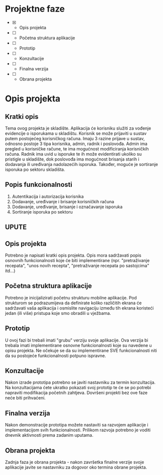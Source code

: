 # Projektne faze
- [x] - Opis projekta
- [ ] - Početna struktura aplikacije
- [ ] - Prototip
- [ ] - Konzultacije
- [ ] - Finalna verzija
- [ ] - Obrana projekta

# Opis projekta
## Kratki opis
Tema ovog projekta je skladište. Aplikacija će korisniku služiti za vođenje evidencije o isporukama u skladištu. Korisnik se može prijaviti u sustav putem postojećeg korisničkog računa. Imaju 3 razine prijave u sustav, odnosno postoje 3 tipa korisnika, admin, radnik i poslovođa. Admin ima pregled u korisničke račune, te ima mogućnost modificiranja korisničkih računa. Radnik ima uvid u isporuke te ih može evidentirati ukoliko su pristigle u skladište, dok poslovođa ima mogućnost brisanja starih i dodavanja ili uređivanja nadolazećih isporuka. Također, moguće je sortiranje isporuka po sektoru skladišta.

## Popis funkcionalnosti
1. Autentikacija i autorizacija korisnika
2. Dodavanje, uređivanje i brisanje korisničkih računa
3. Dodavanje, uređivanje, brisanje i označavanje isporuka
4. Sortiranje isporuka po sektoru


## UPUTE
## Opis projekta
Potrebno je napisati kratki opis projekta.
Opis mora sadržavati popis osnovnih funkcionalnosti koje će biti implementirane (npr. "pretraživanje recepata", "unos novih recepta", "pretraživanje recepata po sastojcima" itd...)

## Početna struktura aplikacije
Potrebno je inicijalizirati početnu strukturu mobilne aplikacije.
Pod strukturom se podrazumijeva da definirate koliko različitih ekrana će sadržavati vaša aplikacija i osmislite navigaciju između tih ekrana koristeći jedan (ili više) pristupa koje smo obradili u vježbama.

## Prototip
U ovoj fazi bi trebali imati "grubu" verziju svoje aplikacije. Ova verzija bi trebala imati implementirane osnovne funkcionalnosti koje su navedene u opisu projekta. Ne očekuje se da su implementirane SVE funkcionalnosti niti da su postojeće funkcionalnosti potpuno ispravne.

## Konzultacije
Nakon izrade prototipa potrebno se javiti nastavniku za termin konzultacija. Na konzultacijama ćete ukratko pokazati svoj prototip te će se po potrebi napraviti modifikacija početnih zahtjeva. Dovršeni projekti bez ove faze neće biti prihvaćeni.

## Finalna verzija
Nakon demonstracije prototipa možete nastaviti sa razvojem aplikacije i implementacijom svih funkcionalnosti. Prilikom razvoja potrebno je voditi dnevnik aktivnosti prema zadanim uputama.

## Obrana projekta
Zadnja faza je obrana projekta - nakon završetka finalne verzije svoje aplikacije javite se nastavniku za dogovor oko termina obrane projekta.